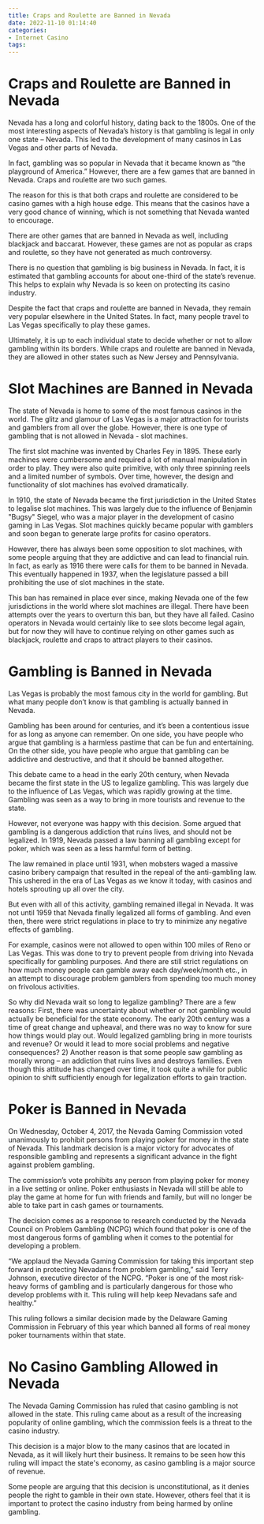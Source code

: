 ```yaml
---
title: Craps and Roulette are Banned in Nevada
date: 2022-11-10 01:14:40
categories:
- Internet Casino
tags:
---
```



#  Craps and Roulette are Banned in Nevada

Nevada has a long and colorful history, dating back to the 1800s. One of the most interesting aspects of Nevada’s history is that gambling is legal in only one state – Nevada. This led to the development of many casinos in Las Vegas and other parts of Nevada.

In fact, gambling was so popular in Nevada that it became known as “the playground of America.” However, there are a few games that are banned in Nevada. Craps and roulette are two such games.

The reason for this is that both craps and roulette are considered to be casino games with a high house edge. This means that the casinos have a very good chance of winning, which is not something that Nevada wanted to encourage.

There are other games that are banned in Nevada as well, including blackjack and baccarat. However, these games are not as popular as craps and roulette, so they have not generated as much controversy.

There is no question that gambling is big business in Nevada. In fact, it is estimated that gambling accounts for about one-third of the state’s revenue. This helps to explain why Nevada is so keen on protecting its casino industry.

Despite the fact that craps and roulette are banned in Nevada, they remain very popular elsewhere in the United States. In fact, many people travel to Las Vegas specifically to play these games.

Ultimately, it is up to each individual state to decide whether or not to allow gambling within its borders. While craps and roulette are banned in Nevada, they are allowed in other states such as New Jersey and Pennsylvania.

#  Slot Machines are Banned in Nevada

The state of Nevada is home to some of the most famous casinos in the world. The glitz and glamour of Las Vegas is a major attraction for tourists and gamblers from all over the globe. However, there is one type of gambling that is not allowed in Nevada - slot machines.

The first slot machine was invented by Charles Fey in 1895. These early machines were cumbersome and required a lot of manual manipulation in order to play. They were also quite primitive, with only three spinning reels and a limited number of symbols. Over time, however, the design and functionality of slot machines has evolved dramatically.

In 1910, the state of Nevada became the first jurisdiction in the United States to legalise slot machines. This was largely due to the influence of Benjamin "Bugsy" Siegel, who was a major player in the development of casino gaming in Las Vegas. Slot machines quickly became popular with gamblers and soon began to generate large profits for casino operators.

However, there has always been some opposition to slot machines, with some people arguing that they are addictive and can lead to financial ruin. In fact, as early as 1916 there were calls for them to be banned in Nevada. This eventually happened in 1937, when the legislature passed a bill prohibiting the use of slot machines in the state.

This ban has remained in place ever since, making Nevada one of the few jurisdictions in the world where slot machines are illegal. There have been attempts over the years to overturn this ban, but they have all failed. Casino operators in Nevada would certainly like to see slots become legal again, but for now they will have to continue relying on other games such as blackjack, roulette and craps to attract players to their casinos.

#  Gambling is Banned in Nevada

Las Vegas is probably the most famous city in the world for gambling. But what many people don’t know is that gambling is actually banned in Nevada.

Gambling has been around for centuries, and it’s been a contentious issue for as long as anyone can remember. On one side, you have people who argue that gambling is a harmless pastime that can be fun and entertaining. On the other side, you have people who argue that gambling can be addictive and destructive, and that it should be banned altogether.

This debate came to a head in the early 20th century, when Nevada became the first state in the US to legalize gambling. This was largely due to the influence of Las Vegas, which was rapidly growing at the time. Gambling was seen as a way to bring in more tourists and revenue to the state.

However, not everyone was happy with this decision. Some argued that gambling is a dangerous addiction that ruins lives, and should not be legalized. In 1919, Nevada passed a law banning all gambling except for poker, which was seen as a less harmful form of betting.

The law remained in place until 1931, when mobsters waged a massive casino bribery campaign that resulted in the repeal of the anti-gambling law. This ushered in the era of Las Vegas as we know it today, with casinos and hotels sprouting up all over the city.

But even with all of this activity, gambling remained illegal in Nevada. It was not until 1959 that Nevada finally legalized all forms of gambling. And even then, there were strict regulations in place to try to minimize any negative effects of gambling.

For example, casinos were not allowed to open within 100 miles of Reno or Las Vegas. This was done to try to prevent people from driving into Nevada specifically for gambling purposes. And there are still strict regulations on how much money people can gamble away each day/week/month etc., in an attempt to discourage problem gamblers from spending too much money on frivolous activities.

So why did Nevada wait so long to legalize gambling? There are a few reasons:
First, there was uncertainty about whether or not gambling would actually be beneficial for the state economy. The early 20th century was a time of great change and upheaval, and there was no way to know for sure how things would play out. Would legalized gambling bring in more tourists and revenue? Or would it lead to more social problems and negative consequences?
2) Another reason is that some people saw gambling as morally wrong – an addiction that ruins lives and destroys families. Even though this attitude has changed over time, it took quite a while for public opinion to shift sufficiently enough for legalization efforts to gain traction.

#  Poker is Banned in Nevada

On Wednesday, October 4, 2017, the Nevada Gaming Commission voted unanimously to prohibit persons from playing poker for money in the state of Nevada. This landmark decision is a major victory for advocates of responsible gambling and represents a significant advance in the fight against problem gambling.

The commission’s vote prohibits any person from playing poker for money in a live setting or online. Poker enthusiasts in Nevada will still be able to play the game at home for fun with friends and family, but will no longer be able to take part in cash games or tournaments.

The decision comes as a response to research conducted by the Nevada Council on Problem Gambling (NCPG) which found that poker is one of the most dangerous forms of gambling when it comes to the potential for developing a problem.

“We applaud the Nevada Gaming Commission for taking this important step forward in protecting Nevadans from problem gambling,” said Terry Johnson, executive director of the NCPG. “Poker is one of the most risk-heavy forms of gambling and is particularly dangerous for those who develop problems with it. This ruling will help keep Nevadans safe and healthy.”

This ruling follows a similar decision made by the Delaware Gaming Commission in February of this year which banned all forms of real money poker tournaments within that state.

#  No Casino Gambling Allowed in Nevada

The Nevada Gaming Commission has ruled that casino gambling is not allowed in the state. This ruling came about as a result of the increasing popularity of online gambling, which the commission feels is a threat to the casino industry.

This decision is a major blow to the many casinos that are located in Nevada, as it will likely hurt their business. It remains to be seen how this ruling will impact the state's economy, as casino gambling is a major source of revenue.

Some people are arguing that this decision is unconstitutional, as it denies people the right to gamble in their own state. However, others feel that it is important to protect the casino industry from being harmed by online gambling.